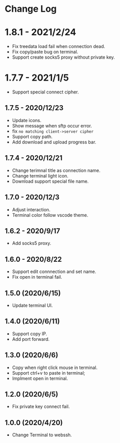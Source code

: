 # Change Log

# 1.8.1 - 2021/2/24

- Fix treedata load fail when connection dead.
- Fix copy/paste bug on terminal.
- Support create socks5 proxy without private key.

# 1.7.7 - 2021/1/5

- Support special connect cipher.

## 1.7.5 - 2020/12/23

- Update icons.
- Show message when sftp occur error.
- fix `no matching client->server cipher`
- Support copy path.
- Add download and upload progress bar.

## 1.7.4 - 2020/12/21

- Change terimnal title as connection name.
- Change terminal light icon.
- Download support special file name.

## 1.7.0 - 2020/12/3

- Adjust interaction.
- Terminal color follow vscode theme.

## 1.6.2 - 2020/9/17

- Add socks5 proxy.

## 1.6.0 - 2020/8/22

- Support edit connnection and set name.
- Fix open in terminal fail.

## 1.5.0 (2020/6/15)

- Update terminal UI.

## 1.4.0 (2020/6/11)

- Support copy IP.
- Add port forward.

## 1.3.0 (2020/6/6)

- Copy when right click mouse in terminal.
- Support ctrl+v to paste in terminal;
- Implment open in terminal.

## 1.2.0 (2020/6/5)

- Fix private key connect fail.

## 1.0.0 (2020/4/20)

- Change Terminal to webssh.
